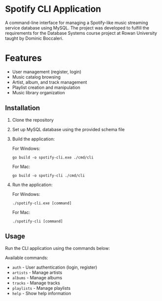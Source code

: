 # Spotify CLI Application

A command-line interface for managing a Spotify-like music streaming service database using MySQL. The project was developed to fulfill the requirements for the Database Systems course project at Rowan University taught by Dominic Boccaleri.

# Features

- User management (register, login)
- Music catalog browsing
- Artist, album, and track management
- Playlist creation and manipulation
- Music library organization

## Installation

1. Clone the repository
2. Set up MySQL database using the provided schema file
3. Build the application:

   For Windows:
   ```
   go build -o spotify-cli.exe ./cmd/cli
   ```

   For Mac:
   ```
   go build -o spotify-cli ./cmd/cli
   ```

4. Run the application:

   For Windows:
   ```
   ./spotify-cli.exe [command]
   ```
   For Mac:
   ```
   ./spotify-cli [command]
   ```

## Usage

Run the CLI application using the commands below:

Available commands:
- `auth` - User authentication (login, register)
- `artists` - Manage artists
- `albums` - Manage albums
- `tracks` - Manage tracks
- `playlists` - Manage playlists
- `help` - Show help information
